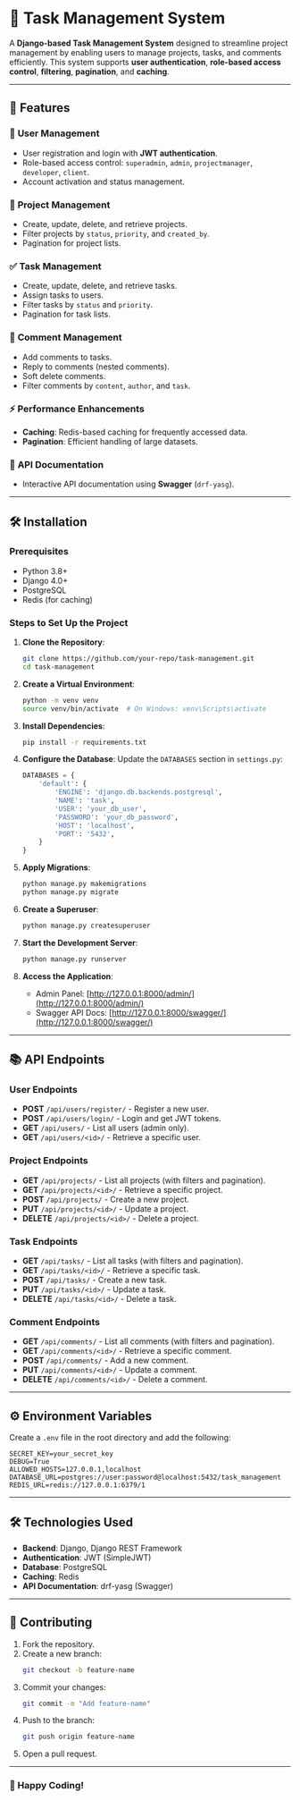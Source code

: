 # 📝 Task Management System

A **Django-based Task Management System** designed to streamline project management by enabling users to manage projects, tasks, and comments efficiently. This system supports **user authentication**, **role-based access control**, **filtering**, **pagination**, and **caching**.

---

## 🚀 Features

### 🔐 **User Management**
- User registration and login with **JWT authentication**.
- Role-based access control: `superadmin`, `admin`, `projectmanager`, `developer`, `client`.
- Account activation and status management.

### 📂 **Project Management**
- Create, update, delete, and retrieve projects.
- Filter projects by `status`, `priority`, and `created_by`.
- Pagination for project lists.

### ✅ **Task Management**
- Create, update, delete, and retrieve tasks.
- Assign tasks to users.
- Filter tasks by `status` and `priority`.
- Pagination for task lists.

### 💬 **Comment Management**
- Add comments to tasks.
- Reply to comments (nested comments).
- Soft delete comments.
- Filter comments by `content`, `author`, and `task`.

### ⚡ **Performance Enhancements**
- **Caching**: Redis-based caching for frequently accessed data.
- **Pagination**: Efficient handling of large datasets.

### 📄 **API Documentation**
- Interactive API documentation using **Swagger** (`drf-yasg`).

---

## 🛠️ Installation

### Prerequisites
- Python 3.8+
- Django 4.0+
- PostgreSQL
- Redis (for caching)

### Steps to Set Up the Project

1. **Clone the Repository**:
   ```bash
   git clone https://github.com/your-repo/task-management.git
   cd task-management
   ```

2. **Create a Virtual Environment**:
   ```bash
   python -m venv venv
   source venv/bin/activate  # On Windows: venv\Scripts\activate
   ```

3. **Install Dependencies**:
   ```bash
   pip install -r requirements.txt
   ```

4. **Configure the Database**:
   Update the `DATABASES` section in `settings.py`:
   ```python
   DATABASES = {
       'default': {
           'ENGINE': 'django.db.backends.postgresql',
           'NAME': 'task',
           'USER': 'your_db_user',
           'PASSWORD': 'your_db_password',
           'HOST': 'localhost',
           'PORT': '5432',
       }
   }
   ```

5. **Apply Migrations**:
   ```bash
   python manage.py makemigrations
   python manage.py migrate
   ```

6. **Create a Superuser**:
   ```bash
   python manage.py createsuperuser
   ```

7. **Start the Development Server**:
   ```bash
   python manage.py runserver
   ```

8. **Access the Application**:
   - Admin Panel: [http://127.0.0.1:8000/admin/](http://127.0.0.1:8000/admin/)
   - Swagger API Docs: [http://127.0.0.1:8000/swagger/](http://127.0.0.1:8000/swagger/)

---

## 📚 API Endpoints

### **User Endpoints**
- **POST** `/api/users/register/` - Register a new user.
- **POST** `/api/users/login/` - Login and get JWT tokens.
- **GET** `/api/users/` - List all users (admin only).
- **GET** `/api/users/<id>/` - Retrieve a specific user.

### **Project Endpoints**
- **GET** `/api/projects/` - List all projects (with filters and pagination).
- **GET** `/api/projects/<id>/` - Retrieve a specific project.
- **POST** `/api/projects/` - Create a new project.
- **PUT** `/api/projects/<id>/` - Update a project.
- **DELETE** `/api/projects/<id>/` - Delete a project.

### **Task Endpoints**
- **GET** `/api/tasks/` - List all tasks (with filters and pagination).
- **GET** `/api/tasks/<id>/` - Retrieve a specific task.
- **POST** `/api/tasks/` - Create a new task.
- **PUT** `/api/tasks/<id>/` - Update a task.
- **DELETE** `/api/tasks/<id>/` - Delete a task.

### **Comment Endpoints**
- **GET** `/api/comments/` - List all comments (with filters and pagination).
- **GET** `/api/comments/<id>/` - Retrieve a specific comment.
- **POST** `/api/comments/` - Add a new comment.
- **PUT** `/api/comments/<id>/` - Update a comment.
- **DELETE** `/api/comments/<id>/` - Delete a comment.

---

## ⚙️ Environment Variables

Create a `.env` file in the root directory and add the following:
```env
SECRET_KEY=your_secret_key
DEBUG=True
ALLOWED_HOSTS=127.0.0.1,localhost
DATABASE_URL=postgres://user:password@localhost:5432/task_management
REDIS_URL=redis://127.0.0.1:6379/1
```

---

## 🛠️ Technologies Used

- **Backend**: Django, Django REST Framework
- **Authentication**: JWT (SimpleJWT)
- **Database**: PostgreSQL
- **Caching**: Redis
- **API Documentation**: drf-yasg (Swagger)

---

## 🤝 Contributing

1. Fork the repository.
2. Create a new branch:
   ```bash
   git checkout -b feature-name
   ```
3. Commit your changes:
   ```bash
   git commit -m "Add feature-name"
   ```
4. Push to the branch:
   ```bash
   git push origin feature-name
   ```
5. Open a pull request.

---



### 🎉 Happy Coding!